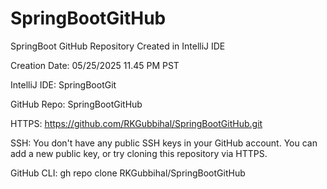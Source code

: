 # SpringBootGitHub
SpringBoot GitHub Repository Created in IntelliJ IDE

Creation Date: 05/25/2025 11.45 PM PST

IntelliJ IDE:  	   SpringBootGit

GitHub Repo:   SpringBootGitHub

HTTPS: 		  https://github.com/RKGubbihal/SpringBootGitHub.git

SSH: 		 You don't have any public SSH keys in your GitHub account. You can add a new public key, or try cloning this repository via HTTPS.

GitHub CLI:     gh repo clone RKGubbihal/SpringBootGitHub
